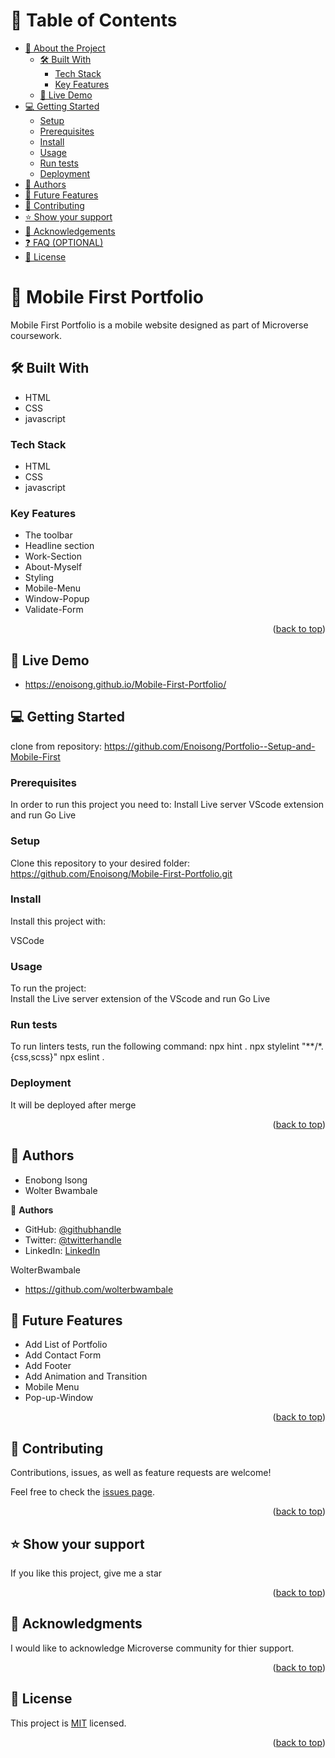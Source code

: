  <a name="readme-top"></a>
 # 📗 Table of Contents
- [📖 About the Project](#about-project)
  - [🛠 Built With](#built-with)
    - [Tech Stack](#tech-stack)
    - [Key Features](#key-features)
  - [🚀 Live Demo](#live-demo)
- [💻 Getting Started](#getting-started)
  - [Setup](#setup)
  - [Prerequisites](#prerequisites)
  - [Install](#install)
  - [Usage](#usage)
  - [Run tests](#run-tests)
  - [Deployment](#triangular_flag_on_post-deployment)
- [👥 Authors](#authors)
- [🔭 Future Features](#future-features)
- [🤝 Contributing](#contributing)
- [⭐️ Show your support](#support)
- [🙏 Acknowledgements](#acknowledgements)
- [❓ FAQ (OPTIONAL)](#faq)
- [📝 License](#license)

<!-- PROJECT DESCRIPTION -->
# 📖  Mobile First Portfolio <a name="about-project"></a> 
 
Mobile First Portfolio is a mobile website designed as part of Microverse coursework.

## 🛠 Built With <a name="built-with"></a>

- HTML
- CSS
- javascript

### Tech Stack <a name="tech-stack"></a>
- HTML
- CSS
- javascript

<!-- Features -->
### Key Features <a name="key-features"></a>
- The toolbar
- Headline section
- Work-Section
- About-Myself
- Styling
- Mobile-Menu
- Window-Popup
- Validate-Form

<p align="right">(<a href="#readme-top">back to top</a>)</p>

<!-- LIVE DEMO -->

## 🚀 Live Demo <a name="live-demo"></a>
- https://enoisong.github.io/Mobile-First-Portfolio/

## 💻 Getting Started <a name="getting-started"></a>
clone from repository: https://github.com/Enoisong/Portfolio--Setup-and-Mobile-First

### Prerequisites
In order to run this project you need to:
Install Live server VScode extension and run Go Live

### Setup
Clone this repository to your desired folder: 
https://github.com/Enoisong/Mobile-First-Portfolio.git

### Install
Install this project with:

VSCode

### Usage

To run the project:  
Install the Live server extension of the VScode and run Go Live

### Run tests
To run linters tests, run the following command: 
npx hint .
npx stylelint "**/*.{css,scss}"
npx eslint .

### Deployment
It will be deployed after merge

<p align="right">(<a href="#readme-top">back to top</a>)</p>

<!-- AUTHORS -->
## 👥 Authors <a name="author"></a> 
- Enobong Isong
- Wolter Bwambale

👤 **Authors**
- GitHub: [@githubhandle](https://github.com/Enoisong)
- Twitter: [@twitterhandle](https://twitter.com/Enobongmisong)
- LinkedIn: [LinkedIn](https://www.linkedin.com/in/enobong-isong/)

WolterBwambale
- https://github.com/wolterbwambale

## 🔭 Future Features <a name="future-features"></a>

- Add List of Portfolio  
- Add Contact Form  
- Add Footer 
- Add Animation and Transition 
- Mobile Menu
- Pop-up-Window

<p align="right">(<a href="#readme-top">back to top</a>)</p>

<!-- CONTRIBUTING -->

## 🤝 Contributing <a name="contributing"></a>

Contributions, issues, as well as feature requests are welcome!

Feel free to check the [issues page](../../issues/).

<p align="right">(<a href="#readme-top">back to top</a>)</p>

<!-- SUPPORT -->

## ⭐️ Show your support <a name="support"></a>
If you like this project, give me a star

<p align="right">(<a href="#readme-top">back to top</a>)</p>

<!-- ACKNOWLEDGEMENTS -->
## 🙏 Acknowledgments <a name="acknowledgements"></a>
I would like to acknowledge Microverse community for thier support.

<p align="right">(<a href="#readme-top">back to top</a>)</p>

 
## 📝 License <a name="license"></a> 

This project is [MIT](./MIT.md) licensed.

<p align="right">(<a href="#readme-top">back to top</a>)</p>
